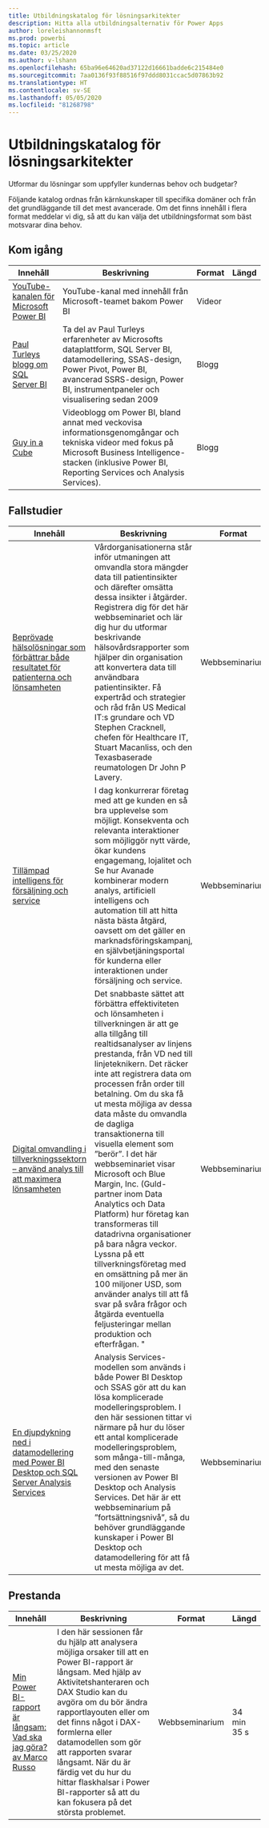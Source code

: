 ```yaml
---
title: Utbildningskatalog för lösningsarkitekter
description: Hitta alla utbildningsalternativ för Power Apps
author: loreleishannonmsft
ms.prod: powerbi
ms.topic: article
ms.date: 03/25/2020
ms.author: v-lshann
ms.openlocfilehash: 65ba96e64620ad37122d16661badde6c215484e0
ms.sourcegitcommit: 7aa0136f93f88516f97ddd8031ccac5d07863b92
ms.translationtype: HT
ms.contentlocale: sv-SE
ms.lasthandoff: 05/05/2020
ms.locfileid: "81268798"
---
```

# <a name="solution-architects-learning-catalog"></a>Utbildningskatalog för lösningsarkitekter

Utformar du lösningar som uppfyller kundernas behov och budgetar?

Följande katalog ordnas från kärnkunskaper till specifika domäner och från det grundläggande till det mest avancerade. Om det finns innehåll i flera format meddelar vi dig, så att du kan välja det utbildningsformat som bäst motsvarar dina behov. 

## <a name="get-started"></a>Kom igång<a name="get-started"></a>
| Innehåll  | Beskrivning  | Format | Längd |
|-------------------------------------------------------------------------------------|-------------------------------------------------------------------------------------------------------------------------------------------------------------------------------------------------------------|--------|--------|
| [YouTube-kanalen för Microsoft Power BI](https://www.youtube.com/user/mspowerbi/videos) | YouTube-kanal med innehåll från Microsoft-teamet bakom Power BI  | Videor |        |
| [Paul Turleys blogg om SQL Server BI](https://sqlserverbi.blog/)  | Ta del av Paul Turleys erfarenheter av Microsofts dataplattform, SQL Server BI, datamodellering, SSAS-design, Power Pivot, Power BI, avancerad SSRS-design, Power BI, instrumentpaneler och visualisering sedan 2009 | Blogg   |        |
| [Guy in a Cube](https://www.youtube.com/channel/UCFp1vaKzpfvoGai0vE5VJ0w)  | Videoblogg om Power BI, bland annat med veckovisa informationsgenomgångar och tekniska videor med fokus på Microsoft Business Intelligence-stacken (inklusive Power BI, Reporting Services och Analysis Services).     | Blogg   |        |
## <a name="case-studies"></a>Fallstudier<a name="case-studies"></a>
| Innehåll  | Beskrivning  | Format | Längd |
|-------------------------------------------------------------------------------------|-------------------------------------------------------------------------------------------------------------------------------------------------------------------------------------------------------------|--------|--------|
| [Beprövade hälsolösningar som förbättrar både resultatet för patienterna och lönsamheten](https://info.microsoft.com/Proven-Techniques-for-Building-Effective-Dashboards-OnDemandRegistration.html) | Vårdorganisationerna står inför utmaningen att omvandla stora mängder data till patientinsikter och därefter omsätta dessa insikter i åtgärder. Registrera dig för det här webbseminariet och lär dig hur du utformar beskrivande hälsovårdsrapporter som hjälper din organisation att konvertera data till användbara patientinsikter. Få expertråd och strategier och råd från US Medical IT:s grundare och VD Stephen Cracknell, chefen för Healthcare IT, Stuart Macanliss, och den Texasbaserade reumatologen Dr John P Lavery. | Webbseminarium |                |
| [Tillämpad intelligens för försäljning och service](https://info.microsoft.com/applied-intelligence-for-sales-service-ondemand.html)  | I dag konkurrerar företag med att ge kunden en så bra upplevelse som möjligt. Konsekventa och relevanta interaktioner som möjliggör nytt värde, ökar kundens engagemang, lojalitet och  Se hur Avanade kombinerar modern analys, artificiell intelligens och automation till att hitta nästa bästa åtgärd, oavsett om det gäller en marknadsföringskampanj, en självbetjäningsportal för kunderna eller interaktionen under försäljning och service.  | Webbseminarium |                |
| [Digital omvandling i tillverkningssektorn – använd analys till att maximera lönsamheten](https://info.microsoft.com/digital-transformation-in-manufacturing-ondemand.html)  | Det snabbaste sättet att förbättra effektiviteten och lönsamheten i tillverkningen är att ge alla tillgång till realtidsanalyser av linjens prestanda, från VD ned till linjeteknikern. Det räcker inte att registrera data om processen från order till betalning. Om du ska få ut mesta möjliga av dessa data måste du omvandla de dagliga transaktionerna till visuella element som ”berör”.  I det här webbseminariet visar Microsoft och Blue Margin, Inc. (Guld-partner inom Data Analytics och Data Platform) hur företag kan transformeras till datadrivna organisationer på bara några veckor. Lyssna på ett tillverkningsföretag med en omsättning på mer än 100 miljoner USD, som använder analys till att få svar på svåra frågor och åtgärda eventuella feljusteringar mellan produktion och efterfrågan. " | Webbseminarium  |         |                
| [En djupdykning ned i datamodellering med Power BI Desktop och SQL Server Analysis Services](https://community.powerbi.com/t5/Webinars-and-Video-Gallery/Deep-dive-into-data-modeling-using-Power-BI-desktop-and-SQL/td-p/158625)  | Analysis Services-modellen som används i både Power BI Desktop och SSAS gör att du kan lösa komplicerade modelleringsproblem. I den här sessionen tittar vi närmare på hur du löser ett antal komplicerade modelleringsproblem, som många-till-många, med den senaste versionen av Power BI Desktop och Analysis Services. Det här är ett webbseminarium på ”fortsättningsnivå”, så du behöver grundläggande kunskaper i Power BI Desktop och datamodellering för att få ut mesta möjliga av det.   | Webbseminarium | 1 h 5 min 40 sek |
## <a name="performance"></a>Prestanda<a name="performance"></a>
| Innehåll  | Beskrivning  | Format | Längd |
|-------------------------------------------------------------------------------------|-------------------------------------------------------------------------------------------------------------------------------------------------------------------------------------------------------------|--------|--------|
| [Min Power BI-rapport är långsam: Vad ska jag göra? av Marco Russo](https://community.powerbi.com/t5/Webinars-and-Video-Gallery/My-Power-BI-report-is-slow-what-should-I-do-by-Marco-Russo/td-p/547348)|   I den här sessionen får du hjälp att analysera möjliga orsaker till att en Power BI-rapport är långsam. Med hjälp av Aktivitetshanteraren och DAX Studio kan du avgöra om du bör ändra rapportlayouten eller om det finns något i DAX-formlerna eller datamodellen som gör att rapporten svarar långsamt. När du är färdig vet du hur du hittar flaskhalsar i Power BI-rapporter så att du kan fokusera på det största problemet.|  Webbseminarium |34 min 35 s |
